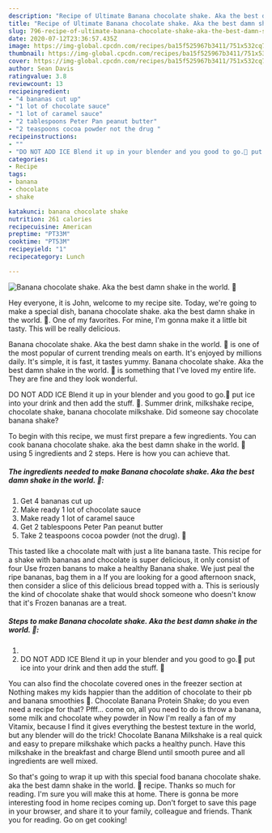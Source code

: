 ```yaml
---
description: "Recipe of Ultimate Banana chocolate shake. Aka the best damn shake in the world. 🙂"
title: "Recipe of Ultimate Banana chocolate shake. Aka the best damn shake in the world. 🙂"
slug: 796-recipe-of-ultimate-banana-chocolate-shake-aka-the-best-damn-shake-in-the-world
date: 2020-07-12T23:36:57.435Z
image: https://img-global.cpcdn.com/recipes/ba15f525967b3411/751x532cq70/banana-chocolate-shake-aka-the-best-damn-shake-in-the-world-🙂-recipe-main-photo.jpg
thumbnail: https://img-global.cpcdn.com/recipes/ba15f525967b3411/751x532cq70/banana-chocolate-shake-aka-the-best-damn-shake-in-the-world-🙂-recipe-main-photo.jpg
cover: https://img-global.cpcdn.com/recipes/ba15f525967b3411/751x532cq70/banana-chocolate-shake-aka-the-best-damn-shake-in-the-world-🙂-recipe-main-photo.jpg
author: Sean Davis
ratingvalue: 3.8
reviewcount: 13
recipeingredient:
- "4 bananas cut up"
- "1 lot of chocolate sauce"
- "1 lot of caramel sauce"
- "2 tablespoons Peter Pan peanut butter"
- "2 teaspoons cocoa powder not the drug "
recipeinstructions:
- ""
- "DO NOT ADD ICE Blend it up in your blender and you good to go.🙂 put ice into your drink and then add the stuff. 🙂"
categories:
- Recipe
tags:
- banana
- chocolate
- shake

katakunci: banana chocolate shake 
nutrition: 261 calories
recipecuisine: American
preptime: "PT33M"
cooktime: "PT53M"
recipeyield: "1"
recipecategory: Lunch

---
```



![Banana chocolate shake. Aka the best damn shake in the world. 🙂](https://img-global.cpcdn.com/recipes/ba15f525967b3411/751x532cq70/banana-chocolate-shake-aka-the-best-damn-shake-in-the-world-🙂-recipe-main-photo.jpg)

Hey everyone, it is John, welcome to my recipe site. Today, we're going to make a special dish, banana chocolate shake. aka the best damn shake in the world. 🙂. One of my favorites. For mine, I'm gonna make it a little bit tasty. This will be really delicious.

Banana chocolate shake. Aka the best damn shake in the world. 🙂 is one of the most popular of current trending meals on earth. It's enjoyed by millions daily. It's simple, it is fast, it tastes yummy. Banana chocolate shake. Aka the best damn shake in the world. 🙂 is something that I've loved my entire life. They are fine and they look wonderful.

DO NOT ADD ICE Blend it up in your blender and you good to go.🙂 put ice into your drink and then add the stuff. 🙂. Summer drink, milkshake recipe, chocolate shake, banana chocolate milkshake. Did someone say chocolate banana shake?


To begin with this recipe, we must first prepare a few ingredients. You can cook banana chocolate shake. aka the best damn shake in the world. 🙂 using 5 ingredients and 2 steps. Here is how you can achieve that.

<!--inarticleads1-->

##### The ingredients needed to make Banana chocolate shake. Aka the best damn shake in the world. 🙂:

1. Get 4 bananas cut up
1. Make ready 1 lot of chocolate sauce
1. Make ready 1 lot of caramel sauce
1. Get 2 tablespoons Peter Pan peanut butter
1. Take 2 teaspoons cocoa powder (not the drug). 🙂


This tasted like a chocolate malt with just a lite banana taste. This recipe for a shake with bananas and chocolate is super delicious, it only consist of four Use frozen banans to make a healthy Banana shake. We just peal the ripe bananas, bag them in a If you are looking for a good afternoon snack, then consider a slice of this delicious bread topped with a. This is seriously the kind of chocolate shake that would shock someone who doesn&#39;t know that it&#39;s Frozen bananas are a treat. 

<!--inarticleads2-->

##### Steps to make Banana chocolate shake. Aka the best damn shake in the world. 🙂:

1. 
1. DO NOT ADD ICE Blend it up in your blender and you good to go.🙂 put ice into your drink and then add the stuff. 🙂


You can also find the chocolate covered ones in the freezer section at Nothing makes my kids happier than the addition of chocolate to their pb and banana smoothies 🙂. Chocolate Banana Protein Shake; do you even need a recipe for that? Pfff… come on, all you need to do is throw a banana, some milk and chocolate whey powder in Now I&#39;m really a fan of my Vitamix, because I find it gives everything the bestest texture in the world, but any blender will do the trick! Chocolate Banana Milkshake is a real quick and easy to prepare milkshake which packs a healthy punch. Have this milkshake in the breakfast and charge Blend until smooth puree and all ingredients are well mixed. 

So that's going to wrap it up with this special food banana chocolate shake. aka the best damn shake in the world. 🙂 recipe. Thanks so much for reading. I'm sure you will make this at home. There is gonna be more interesting food in home recipes coming up. Don't forget to save this page in your browser, and share it to your family, colleague and friends. Thank you for reading. Go on get cooking!
